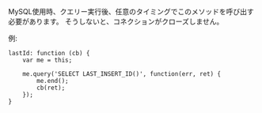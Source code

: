 MySQL使用時、クエリー実行後、任意のタイミングでこのメソッドを呼び出す必要があります。
そうしないと、コネクションがクローズしません。

例:

    lastId: function (cb) {
        var me = this;

        me.query('SELECT LAST_INSERT_ID()', function(err, ret) {
            me.end();
            cb(ret);
        });
    }

